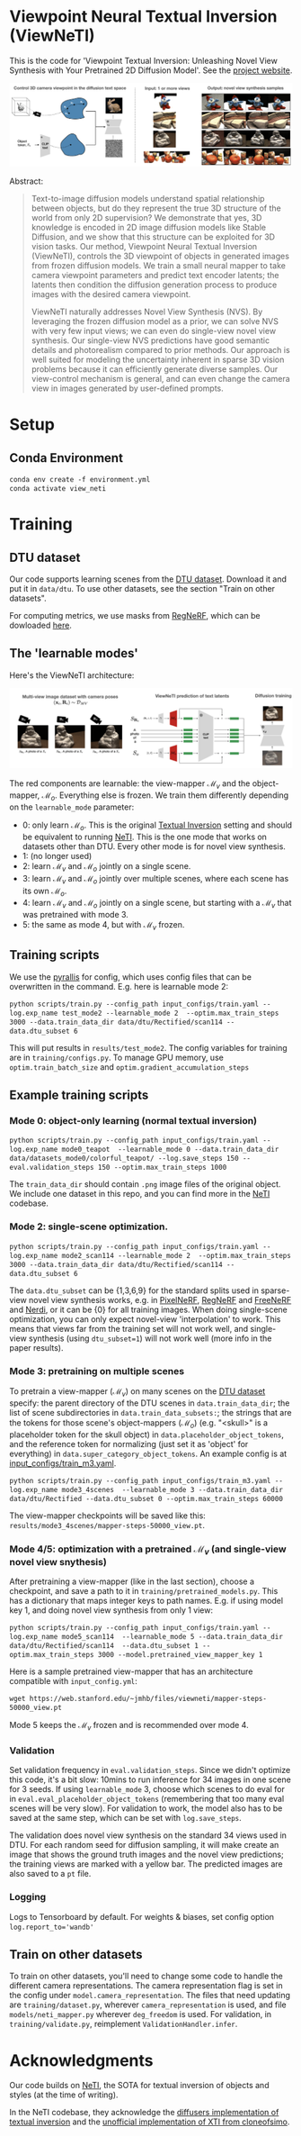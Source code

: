 # Viewpoint Neural Textual Inversion (ViewNeTI)

This is the code for 'Viewpoint Textual Inversion: Unleashing Novel View Synthesis with Your Pretrained 2D Diffusion Model'. See the [project website](https://github.com/jmhb0/viewneti).

![viewneti pull figure](docs/pull_fig.png "viewneti")


Abstract:
> Text-to-image diffusion models understand spatial relationship between objects, but do they represent the true 3D structure of the world from only 2D supervision? We demonstrate that yes, 3D knowledge is encoded in 2D image diffusion models like Stable Diffusion, and we show that this structure can be exploited for 3D vision tasks. Our method, Viewpoint Neural Textual Inversion (ViewNeTI), controls the 3D viewpoint of objects in generated images from frozen diffusion models. We train a small neural mapper to take camera viewpoint parameters and predict text encoder latents; the latents then condition the diffusion generation process to produce images with the desired camera viewpoint.
> 
> ViewNeTI naturally addresses Novel View Synthesis (NVS). By leveraging the frozen diffusion model as a prior, we can solve NVS with very few input views; we can even do single-view novel view synthesis. Our single-view NVS predictions have good semantic details and photorealism compared to prior methods. Our approach is well suited for modeling the uncertainty inherent in sparse 3D vision problems because it can efficiently generate diverse samples. Our view-control mechanism is general, and can even change the camera view in images generated by user-defined prompts.


# Setup
## Conda Environment
```
conda env create -f environment.yml
conda activate view_neti
```

# Training 
## DTU dataset
Our code supports learning scenes from the [DTU dataset](https://roboimagedata.compute.dtu.dk/?page_id=36). Download it and put it in `data/dtu`. To use other datasets, see the section "Train on other datasets".

For computing metrics, we use masks from [RegNeRF](https://github.com/google-research/google-research/tree/master/regnerf), which can be dowloaded [here](https://drive.google.com/file/d/1Yt5T3LJ9DZDiHbtd9PDFNHqJAd7wt-_E/view?usp=sharing).

## The 'learnable modes'
Here's the ViewNeTI architecture:

![viewneti system figure](docs/system_figure.png "viewneti system figure") 

The red components are learnable: the view-mapper $\mathcal{M}_v$ and the object-mapper, $\mathcal{M}_o$. Everything else is frozen. We train them differently depending on the `learnable_mode` parameter:

- 0: only learn $\mathcal{M}_o$. This is the original [Textual Inversion](https://textual-inversion.github.io/) setting and should be equivalent to running [NeTI](https://github.com/NeuralTextualInversion/NeTI). This is the one mode that works on datasets other than DTU. Every other mode is for novel view synthesis.
- 1: (no longer used)
- 2: learn $\mathcal{M}_v$ and $\mathcal{M}_o$ jointly on a single scene. 
- 3: learn $\mathcal{M}_v$ and $\mathcal{M}_o$ jointly over multiple scenes, where each scene has its own $\mathcal{M}_o$.
- 4: learn $\mathcal{M}_v$ and $\mathcal{M}_o$ jointly on a single scene, but starting with a $\mathcal{M}_v$ that was pretrained with mode 3.
- 5: the same as mode 4, but with $\mathcal{M}_v$ frozen.

## Training scripts
We use the [pyrallis](https://github.com/eladrich/pyrallis) for config, which uses config files that can be overwritten in the command. E.g. here is learnable mode 2:

```
python scripts/train.py --config_path input_configs/train.yaml --log.exp_name test_mode2 --learnable_mode 2  --optim.max_train_steps 3000 --data.train_data_dir data/dtu/Rectified/scan114 --data.dtu_subset 6
```

This will put results in `results/test_mode2`. The config variables for training are in `training/configs.py`. To manage GPU memory, use `optim.train_batch_size` and `optim.gradient_accumulation_steps`

## Example training scripts

### Mode 0: object-only learning (normal textual inversion)
```
python scripts/train.py --config_path input_configs/train.yaml --log.exp_name mode0_teapot  --learnable_mode 0 --data.train_data_dir data/datasets_mode0/colorful_teapot/ --log.save_steps 150 --eval.validation_steps 150 --optim.max_train_steps 1000
```

The `train_data_dir` should contain `.png` image files of the original object. We include one dataset in this repo, and you can find more in the [NeTI](https://github.com/NeuralTextualInversion/NeTI) codebase. 


### Mode 2: single-scene optimization.
```
python scripts/train.py --config_path input_configs/train.yaml --log.exp_name mode2_scan114 --learnable_mode 2  --optim.max_train_steps 3000 --data.train_data_dir data/dtu/Rectified/scan114 --data.dtu_subset 6
```

The `data.dtu_subset` can be {1,3,6,9} for the standard splits used in sparse-view novel view synthesis works, e.g. in [PixelNeRF](https://alexyu.net/pixelnerf/), [RegNeRF](https://m-niemeyer.github.io/regnerf/) and [FreeNeRF](https://jiawei-yang.github.io/FreeNeRF/) and [Nerdi](https://openaccess.thecvf.com/content/CVPR2023/papers/Deng_NeRDi_Single-View_NeRF_Synthesis_With_Language-Guided_Diffusion_As_General_Image_CVPR_2023_paper.pdf), or it can be {0} for all training images. When doing single-scene optimization, you can only expect novel-view 'interpolation' to work. This means that views far from the training set will not work well, and single-view synthesis (using `dtu_subset=1`) will not work well (more info in the paper results). 

 
### Mode 3: pretraining on multiple scenes
To pretrain a view-mapper ($\mathcal{M}_v$) on many scenes on the [DTU dataset](https://roboimagedata.compute.dtu.dk/?page_id=36) specify: the parent directory of the DTU scenes in `data.train_data_dir`; the list of scene subdirectories in `data.train_data_subsets:`; the strings that are the tokens for those scene's object-mappers ($\mathcal{M}_o$) (e.g. "\<skull\>" is a placeholder token for the skull object) in `data.placeholder_object_tokens`, and the reference token for normalizing (just set it as 'object' for everything) in `data.super_category_object_tokens`. An example config is at [input_configs/train_m3.yaml](input_configs/train_m3.yaml). 
```
python scripts/train.py --config_path input_configs/train_m3.yaml --log.exp_name mode3_4scenes  --learnable_mode 3 --data.train_data_dir data/dtu/Rectified --data.dtu_subset 0 --optim.max_train_steps 60000  
```

The view-mapper checkpoints will be saved like this: `results/mode3_4scenes/mapper-steps-50000_view.pt`.


### Mode 4/5: optimization with a pretrained $\mathcal{M}_v$ (and single-view novel view snythesis)
After pretraining a view-mapper (like in the last section), choose a checkpoint, and save a path to it in `training/pretrained_models.py`. This has a dictionary that maps integer keys to path names. E.g. if using model key 1, and doing novel view synthesis from only 1 view:

```
python scripts/train.py --config_path input_configs/train.yaml --log.exp_name mode5_scan114  --learnable_mode 5 --data.train_data_dir data/dtu/Rectified/scan114  --data.dtu_subset 1 --optim.max_train_steps 3000 --model.pretrained_view_mapper_key 1
```

Here is a sample pretrained view-mapper that has an architecture compatible with `input_config.yml`:
```
wget https://web.stanford.edu/~jmhb/files/viewneti/mapper-steps-50000_view.pt
```

Mode 5 keeps the $\mathcal{M}_v$ frozen and is recommended over mode 4. 

### Validation 
Set validation frequency in `eval.validation_steps`. Since we didn't optimize this code, it's a bit slow: 10mins to run inference for 34 images in one scene for 3 seeds. If using `learnable_mode` 3, choose which scenes to do eval for in `eval.eval_placeholder_object_tokens` (remembering that too many eval scenes will be very slow). For validation to work, the model also has to be saved at the same step, which can be set with `log.save_steps`.

The validation does novel view synthesis on the standard 34 views used in DTU. For each random seed for diffusion sampling, it will make create an image that shows the ground truth images and the novel view predictions; the training views are marked with a yellow bar. The predicted images are also saved to a `pt` file.


### Logging
Logs to Tensorboard by default. For weights & biases, set config option `log.report_to='wandb'`

## Train on other datasets
<a id="other_datasets"></a>
To train on other datasets, you'll need to change some code to handle the different camera representations. The camera representation flag is set in the config under `model.camera_representation`. The files that need updating are `training/dataset.py`, wherever `camera_representation` is used, and file  `models/neti_mapper.py` wherever `deg_freedom` is used. For validation, in `training/validate.py`, reimplement `ValidationHandler.infer`.

# Acknowledgments
Our code builds on [NeTI](https://github.com/NeuralTextualInversion/NeTI), the SOTA for textual inversion of objects and styles (at the time of writing).

In the NeTI codebase, they acknowledge the [diffusers implementation of textual inversion](https://github.com/huggingface/diffusers/tree/main/examples/textual_inversion) 
and the [unofficial implementation of XTI from cloneofsimo](https://github.com/cloneofsimo/promptplusplus).



